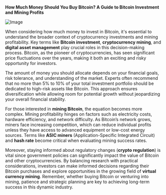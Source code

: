 **How Much Money Should You Buy Bitcoin? A Guide to Bitcoin Investment and Mining Profits**

![Image](https://github.com/user-attachments/assets/31692037-0104-4703-abd1-696b6a7dd41b)

When considering how much money to invest in Bitcoin, it's essential to understand the broader context of cryptocurrency investments and mining profitability. Key terms like **Bitcoin investment**, **cryptocurrency mining**, and **digital asset management** play crucial roles in this decision-making process. Bitcoin, as the pioneer of cryptocurrencies, has seen significant price fluctuations over the years, making it both an exciting and risky opportunity for investors.

The amount of money you should allocate depends on your financial goals, risk tolerance, and understanding of the market. Experts often recommend that no more than 5% to 10% of your total investment portfolio should be dedicated to high-risk assets like Bitcoin. This approach ensures diversification while allowing room for potential growth without jeopardizing your overall financial stability.

For those interested in **mining Bitcoin**, the equation becomes more complex. Mining profitability hinges on factors such as electricity costs, hardware efficiency, and network difficulty. As Bitcoin’s network grows, miners face increasing competition, which can reduce individual profits unless they have access to advanced equipment or low-cost energy sources. Terms like **ASIC miners** (Application-Specific Integrated Circuit) and **hash rate** become critical when evaluating mining success rates.

Moreover, staying informed about regulatory changes (**crypto regulation**) is vital since government policies can significantly impact the value of Bitcoin and other cryptocurrencies. By balancing research with practical considerations, investors can make informed decisions regarding their Bitcoin purchases and explore opportunities in the growing field of **virtual currency mining**. Remember, whether buying Bitcoin or venturing into mining, patience and strategic planning are key to achieving long-term success in this dynamic industry.